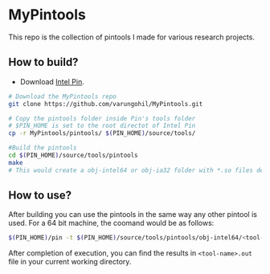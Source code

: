 # MyPintools
This repo is the collection of pintools I made for various research projects. 

## How to build?
- Download [Intel Pin](https://software.intel.com/en-us/articles/pin-a-dynamic-binary-instrumentation-tool).
```bash
# Download the MyPintools repo
git clone https://github.com/varungohil/MyPintools.git

# Copy the pintools folder inside Pin's tools folder
# $PIN_HOME is set to the root directot of Intel Pin
cp -r MyPintools/pintools/ $(PIN_HOME)/source/tools/

#Build the pintools
cd $(PIN_HOME)/source/tools/pintools
make
# This would create a obj-intel64 or obj-ia32 folder with *.so files depending on your machine's architecture.
```
## How to use?
After building you can use the pintools in the same way any other pintool is used.
For a 64 bit machine, the coomand would be as follows:
```bash
$(PIN_HOME)/pin -t $(PIN_HOME)/source/tools/pintools/obj-intel64/<tool-name>.so -- <path_to_app>
```
After completion of execution, you can find the results in ```<tool-name>.out``` file in your current working directory.
